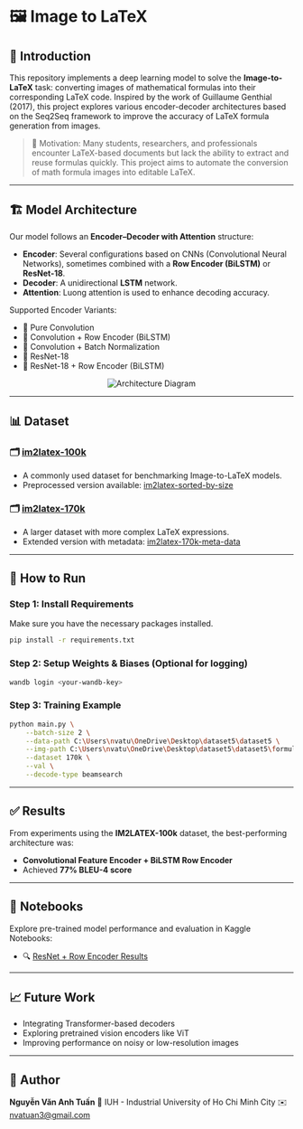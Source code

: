# 🖼️ Image to LaTeX

## 📘 Introduction

This repository implements a deep learning model to solve the **Image-to-LaTeX** task: converting images of mathematical formulas into their corresponding LaTeX code. Inspired by the work of Guillaume Genthial (2017), this project explores various encoder-decoder architectures based on the Seq2Seq framework to improve the accuracy of LaTeX formula generation from images.

> 🧠 Motivation: Many students, researchers, and professionals encounter LaTeX-based documents but lack the ability to extract and reuse formulas quickly. This project aims to automate the conversion of math formula images into editable LaTeX.

---

## 🏗️ Model Architecture

Our model follows an **Encoder–Decoder with Attention** structure:

* **Encoder**: Several configurations based on CNNs (Convolutional Neural Networks), sometimes combined with a **Row Encoder (BiLSTM)** or **ResNet-18**.
* **Decoder**: A unidirectional **LSTM** network.
* **Attention**: Luong attention is used to enhance decoding accuracy.

Supported Encoder Variants:

* 🧱 Pure Convolution
* 🧱 Convolution + Row Encoder (BiLSTM)
* 🧱 Convolution + Batch Normalization
* 🧱 ResNet-18
* 🧱 ResNet-18 + Row Encoder (BiLSTM)

<p align="center">
  <img src="https://deforani.sirv.com/Images/Github/Image2Latex/image2latex.png" alt="Architecture Diagram"/>
</p>

---

## 📊 Dataset

### 🗂️ [im2latex-100k](https://www.kaggle.com/datasets/shahrukhkhan/im2latex100k)

* A commonly used dataset for benchmarking Image-to-LaTeX models.
* Preprocessed version available: [im2latex-sorted-by-size](https://www.kaggle.com/datasets/tuannguyenvananh/im2latex-sorted-by-size)

### 🗂️ [im2latex-170k](https://www.kaggle.com/datasets/rvente/im2latex170k)

* A larger dataset with more complex LaTeX expressions.
* Extended version with metadata: [im2latex-170k-meta-data](https://www.kaggle.com/datasets/tuannguyenvananh/im2latex-170k-meta-data)

---

## 🚀 How to Run

### Step 1: Install Requirements

Make sure you have the necessary packages installed.

```bash
pip install -r requirements.txt
```

### Step 2: Setup Weights & Biases (Optional for logging)

```bash
wandb login <your-wandb-key>
```

### Step 3: Training Example

```bash
python main.py \
    --batch-size 2 \
    --data-path C:\Users\nvatu\OneDrive\Desktop\dataset5\dataset5 \
    --img-path C:\Users\nvatu\OneDrive\Desktop\dataset5\dataset5\formula_images \
    --dataset 170k \
    --val \
    --decode-type beamsearch
```

---

## ✅ Results

From experiments using the **IM2LATEX-100k** dataset, the best-performing architecture was:

* **Convolutional Feature Encoder + BiLSTM Row Encoder**
* Achieved **77% BLEU-4 score**

---

## 📌 Notebooks

Explore pre-trained model performance and evaluation in Kaggle Notebooks:

* 🔍 [ResNet + Row Encoder Results](https://www.kaggle.com/code/tuannguyenvananh/image2latex-resnetbilstm-lstm)

---

## 📈 Future Work

* Integrating Transformer-based decoders
* Exploring pretrained vision encoders like ViT
* Improving performance on noisy or low-resolution images

---

## 📧 Author

**Nguyễn Văn Anh Tuấn**
📍 IUH - Industrial University of Ho Chi Minh City
✉️ [nvatuan3@gmail.com](mailto:nvatuan3@gmail.com)
